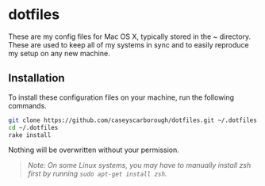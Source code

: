 # dotfiles

These are my config files for Mac OS X, typically stored in the ~ directory. These are used to keep all of my systems in sync and to easily reproduce my setup on any new machine.

## Installation

To install these configuration files on your machine, run the following commands.

```bash
git clone https://github.com/caseyscarborough/dotfiles.git ~/.dotfiles
cd ~/.dotfiles
rake install
```

Nothing will be overwritten without your permission.

> _Note: On some Linux systems, you may have to manually install zsh first by running `sudo apt-get install zsh`._
